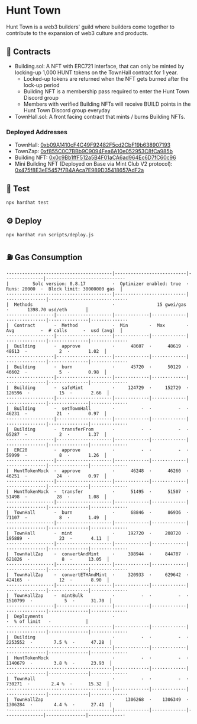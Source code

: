 # Hunt Town
Hunt Town is a web3 builders' guild where builders come together to contribute to the expansion of web3 culture and products.

## 📄 Contracts
- Building.sol: A NFT with ERC721 interface, that can only be minted by locking-up 1,000 HUNT tokens on the TownHall contract for 1 year.
  - Locked-up tokens are returned when the NFT gets burned after the lock-up period
  - Building NFT is a membership pass required to enter the Hunt Town Discord group
  - Members with verified Building NFTs will receive BUILD points in the Hunt Town Discord group everyday
- TownHall.sol: A front facing contract that mints / burns Building NFTs.

### Deployed Addresses
- TownHall: [0xb09A1410cF4C49F92482F5cd2CbF19b638907193](https://etherscan.io/address/0xb09A1410cF4C49F92482F5cd2CbF19b638907193#code)
- TownZap: [0xf855C0C7BBb9C9094Fea6A10e052953C8fCa985b](https://etherscan.io/address/0xf855C0C7BBb9C9094Fea6A10e052953C8fCa985b#code)
- Building NFT: [0x0c9Bb1ffF512a5B4F01aCA6ad964Ec6D7fC60c96](https://etherscan.io/address/0x0c9Bb1ffF512a5B4F01aCA6ad964Ec6D7fC60c96#code)
- Mini Building NFT (Deployed on Base via Mint Club V2 protocol): [0x475f8E3eE5457f7B4AAca7E989D35418657AdF2a](https://mint.club/nft/base/MINIBD)

## 🧪 Test
```bash
npx hardhat test
```

## ⚙️ Deploy
```bash
npx hardhat run scripts/deploy.js
```

## ⛽️ Gas Consumption
```
·---------------------------------------|---------------------------|---------------|-----------------------------·
|         Solc version: 0.8.17          ·  Optimizer enabled: true  ·  Runs: 20000  ·  Block limit: 30000000 gas  │
········································|···························|···············|······························
|  Methods                              ·                15 gwei/gas                ·       1398.70 usd/eth       │
··················|·····················|·············|·············|···············|···············|··············
|  Contract       ·  Method             ·  Min        ·  Max        ·  Avg          ·  # calls      ·  usd (avg)  │
··················|·····················|·············|·············|···············|···············|··············
|  Building       ·  approve            ·      48607  ·      48619  ·        48613  ·            2  ·       1.02  │
··················|·····················|·············|·············|···············|···············|··············
|  Building       ·  burn               ·      45720  ·      50129  ·        46602  ·            5  ·       0.98  │
··················|·····················|·············|·············|···············|···············|··············
|  Building       ·  safeMint           ·     124729  ·     152729  ·       126596  ·           15  ·       2.66  │
··················|·····················|·············|·············|···············|···············|··············
|  Building       ·  setTownHall        ·          -  ·          -  ·        46231  ·           21  ·       0.97  │
··················|·····················|·············|·············|···············|···············|··············
|  Building       ·  transferFrom       ·          -  ·          -  ·        65287  ·            2  ·       1.37  │
··················|·····················|·············|·············|···············|···············|··············
|  ERC20          ·  approve            ·          -  ·          -  ·        59999  ·            8  ·       1.26  │
··················|·····················|·············|·············|···············|···············|··············
|  HuntTokenMock  ·  approve            ·      46248  ·      46260  ·        46251  ·           24  ·       0.97  │
··················|·····················|·············|·············|···············|···············|··············
|  HuntTokenMock  ·  transfer           ·      51495  ·      51507  ·        51498  ·           28  ·       1.08  │
··················|·····················|·············|·············|···············|···············|··············
|  TownHall       ·  burn               ·      68846  ·      86936  ·        71107  ·            8  ·       1.49  │
··················|·····················|·············|·············|···············|···············|··············
|  TownHall       ·  mint               ·     192720  ·     208720  ·       195889  ·           23  ·       4.11  │
··················|·····················|·············|·············|···············|···············|··············
|  TownHallZap    ·  convertAndMint     ·     398944  ·     844707  ·       621826  ·            8  ·      13.05  │
··················|·····················|·············|·············|···············|···············|··············
|  TownHallZap    ·  convertETHAndMint  ·     320933  ·     629642  ·       424165  ·           12  ·       8.90  │
··················|·····················|·············|·············|···············|···············|··············
|  TownHallZap    ·  mintBulk           ·          -  ·          -  ·      1510799  ·            5  ·      31.70  │
··················|·····················|·············|·············|···············|···············|··············
|  Deployments                          ·                                           ·  % of limit   ·             │
········································|·············|·············|···············|···············|··············
|  Building                             ·          -  ·          -  ·      2253552  ·        7.5 %  ·      47.28  │
········································|·············|·············|···············|···············|··············
|  HuntTokenMock                        ·          -  ·          -  ·      1140679  ·        3.8 %  ·      23.93  │
········································|·············|·············|···············|···············|··············
|  TownHall                             ·          -  ·          -  ·       730271  ·        2.4 %  ·      15.32  │
········································|·············|·············|···············|···············|··············
|  TownHallZap                          ·    1306268  ·    1306349  ·      1306284  ·        4.4 %  ·      27.41  │
·---------------------------------------|-------------|-------------|---------------|---------------|-------------·
```
